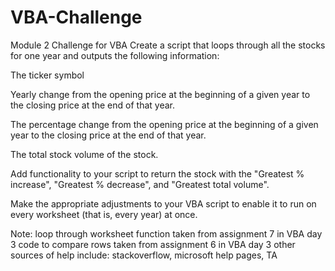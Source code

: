 # VBA-Challenge
Module 2 Challenge for VBA
Create a script that loops through all the stocks for one year and outputs the following information:

The ticker symbol

Yearly change from the opening price at the beginning of a given year to the closing price at the end of that year.

The percentage change from the opening price at the beginning of a given year to the closing price at the end of that year.

The total stock volume of the stock. 

Add functionality to your script to return the stock with the "Greatest % increase", "Greatest % decrease", and "Greatest total volume". 

Make the appropriate adjustments to your VBA script to enable it to run on every worksheet (that is, every year) at once.

Note:
loop through worksheet function taken from assignment 7 in VBA day 3
code to compare rows taken from assignment 6 in VBA day 3
other sources of help include: stackoverflow, microsoft help pages, TA

